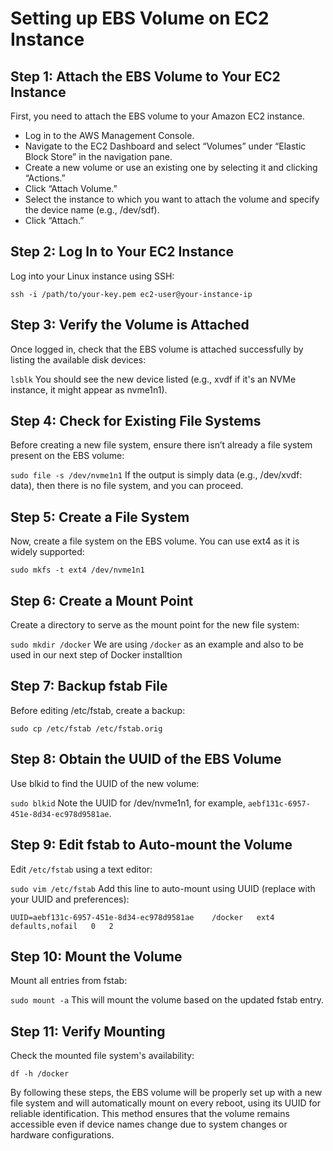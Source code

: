 # Setting up EBS Volume on EC2 Instance
## Step 1: Attach the EBS Volume to Your EC2 Instance
First, you need to attach the EBS volume to your Amazon EC2 instance.

- Log in to the AWS Management Console.
- Navigate to the EC2 Dashboard and select “Volumes” under “Elastic Block Store” in the navigation pane.
- Create a new volume or use an existing one by selecting it and clicking “Actions.”
- Click “Attach Volume.”
- Select the instance to which you want to attach the volume and specify the device name (e.g., /dev/sdf).
- Click “Attach.”

## Step 2: Log In to Your EC2 Instance
Log into your Linux instance using SSH:

`ssh -i /path/to/your-key.pem ec2-user@your-instance-ip`

## Step 3: Verify the Volume is Attached
Once logged in, check that the EBS volume is attached successfully by listing the available disk devices:

`lsblk`
You should see the new device listed (e.g., xvdf if it's an NVMe instance, it might appear as nvme1n1).

## Step 4: Check for Existing File Systems
Before creating a new file system, ensure there isn’t already a file system present on the EBS volume:


`sudo file -s /dev/nvme1n1`
If the output is simply data (e.g., /dev/xvdf: data), then there is no file system, and you can proceed.

## Step 5: Create a File System
Now, create a file system on the EBS volume. You can use ext4 as it is widely supported:

`sudo mkfs -t ext4 /dev/nvme1n1`

## Step 6: Create a Mount Point
Create a directory to serve as the mount point for the new file system:


`sudo mkdir /docker`  We are using `/docker` as an example and also to be used in our next step of Docker installtion

## Step 7: Backup fstab File
Before editing /etc/fstab, create a backup:


`sudo cp /etc/fstab /etc/fstab.orig`

## Step 8: Obtain the UUID of the EBS Volume
Use blkid to find the UUID of the new volume:


`sudo blkid`
Note the UUID for /dev/nvme1n1, for example, `aebf131c-6957-451e-8d34-ec978d9581ae`.

## Step 9: Edit fstab to Auto-mount the Volume

Edit `/etc/fstab` using a text editor:


`sudo vim /etc/fstab`
Add this line to auto-mount using UUID (replace with your UUID and preferences):

`UUID=aebf131c-6957-451e-8d34-ec978d9581ae    /docker   ext4    defaults,nofail   0   2`

## Step 10: Mount the Volume
Mount all entries from fstab:

`sudo mount -a`
This will mount the volume based on the updated fstab entry.

## Step 11: Verify Mounting
Check the mounted file system's availability:


`df -h /docker`

By following these steps, the EBS volume will be properly set up with a new file system and will automatically mount on every reboot, using its UUID for reliable identification. This method ensures that the volume remains accessible even if device names change due to system changes or hardware configurations.






